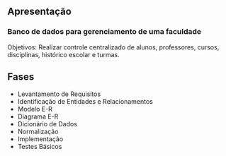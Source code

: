 ## Apresentação

### Banco de dados para gerenciamento de uma faculdade

Objetivos: Realizar controle centralizado de alunos, professores, cursos, disciplinas, histórico escolar e turmas.

## Fases

- Levantamento de Requisitos
- Identificação de Entidades e Relacionamentos
- Modelo E-R
- Diagrama E-R
- Dicionário de Dados
- Normalização
- Implementação
- Testes Básicos
